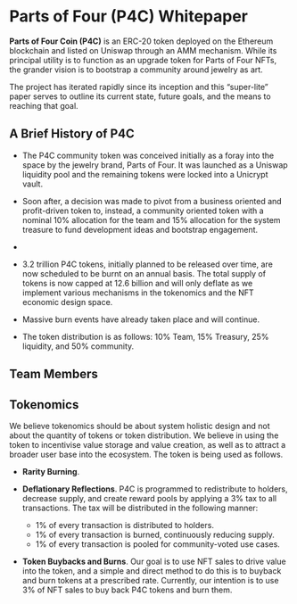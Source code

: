 # Parts of Four (P4C) Whitepaper

**Parts of Four Coin (P4C)** is an ERC-20 token deployed on the Ethereum blockchain and listed on Uniswap through an AMM mechanism. While its principal utility is to function as an upgrade token for Parts of Four NFTs, the grander vision is to bootstrap a community around jewelry as art.

The project has iterated rapidly since its inception and this “super-lite” paper serves to outline its current state, future goals, and the means to reaching that goal.


## A Brief History of P4C

- The P4C community token was conceived initially as a foray into the space by the jewelry brand, Parts of Four. It was launched as a Uniswap liquidity pool and the remaining tokens were locked into a Unicrypt vault.

- Soon after, a decision was made to pivot from a business oriented and profit-driven token to, instead, a community oriented token with a nominal 10% allocation for the team and 15% allocation for the system treasure to fund development ideas and bootstrap engagement.

-

- 3.2 trillion P4C tokens, initially planned to be released over time, are now scheduled to be burnt on an annual basis. The total supply of tokens is now capped at 12.6 billion and will only deflate as we implement various mechanisms in the tokenomics and the NFT economic design space.

- Massive burn events have already taken place and will continue.

- The token distribution is as follows: 10% Team, 15% Treasury, 25% liquidity, and 50% community.


## Team Members


## Tokenomics
We believe tokenomics should be about system holistic design and not about the quantity of tokens or token distribution. We believe in using the token to incentivise value storage and value creation, as well as to attract a broader user base into the ecosystem. The token is being used as follows.

- **Rarity Burning**.

- **Deflationary Reflections**. P4C is programmed to redistribute to holders, decrease supply, and create reward pools by applying a 3% tax to all transactions. The tax will be distributed in the following manner:
  - 1% of every transaction is distributed to holders.
  - 1% of every transaction is burned, continuously reducing supply.
  - 1% of every transaction is pooled for community-voted use cases.

- **Token Buybacks and Burns**. Our goal is to use NFT sales to drive value into the token, and a simple and direct method to do this is to buyback and burn tokens at a prescribed rate. Currently, our intention is to use 3% of NFT sales to buy back P4C tokens and burn them.
